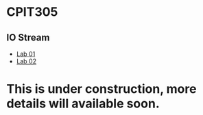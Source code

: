 # CPIT305

## IO Stream
- [Lab 01](src/lab01)
- [Lab 02](src/lab02)

# This is under construction, more details will available soon.

